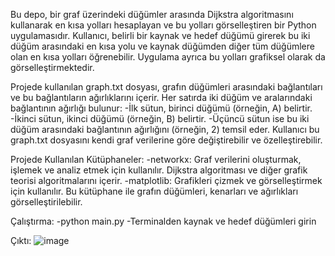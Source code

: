 Bu depo, bir graf üzerindeki düğümler arasında Dijkstra algoritmasını kullanarak en kısa yolları hesaplayan ve bu yolları görselleştiren bir Python uygulamasıdır. Kullanıcı, belirli bir kaynak ve hedef düğümü girerek bu iki düğüm arasındaki en kısa yolu ve kaynak düğümden diğer tüm düğümlere olan en kısa yolları öğrenebilir. Uygulama ayrıca bu yolları grafiksel olarak da görselleştirmektedir.

Projede kullanılan graph.txt dosyası, grafın düğümleri arasındaki bağlantıları ve bu bağlantıların ağırlıklarını içerir. Her satırda iki düğüm ve aralarındaki bağlantının ağırlığı bulunur:
-İlk sütun, birinci düğümü (örneğin, A) belirtir.
-İkinci sütun, ikinci düğümü (örneğin, B) belirtir.
-Üçüncü sütun ise bu iki düğüm arasındaki bağlantının ağırlığını (örneğin, 2) temsil eder.
Kullanıcı bu graph.txt dosyasını kendi graf verilerine göre değiştirebilir ve özelleştirebilir.

Projede Kullanılan Kütüphaneler:
-networkx: Graf verilerini oluşturmak, işlemek ve analiz etmek için kullanılır. Dijkstra algoritması ve diğer grafik teorisi algoritmalarını içerir.
-matplotlib: Grafikleri çizmek ve görselleştirmek için kullanılır. Bu kütüphane ile grafın düğümleri, kenarları ve ağırlıkları görselleştirilebilir.

Çalıştırma:
-python main.py
-Terminalden kaynak ve hedef düğümleri girin

Çıktı:
![image](https://github.com/osmandemir2533/ShortestPathCalculationUsingDijkstra-sAlgorithm/assets/111290271/8e9f9bf1-8e58-4f2e-b96e-1c0ca7d4a037)
